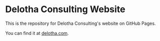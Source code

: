 # Delotha Consulting Website

This is the repository for Delotha Consulting's website on GitHub Pages.

You can find it at [delotha.com](https://www.delotha.com).
